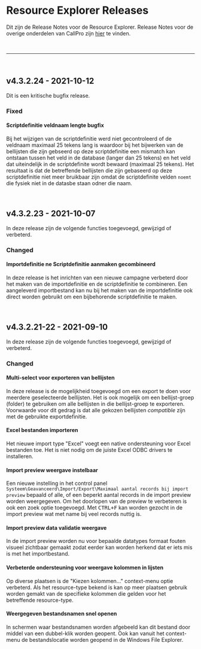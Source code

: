 # Resource Explorer Releases
Dit zijn de Release Notes voor de Resource Explorer. Release Notes voor de overige onderdelen van CallPro zijn [hier](/releases/v4/release-notes.md) te vinden.

<br/>

***

<br/>

## v4.3.2.24 - 2021-10-12

Dit is een kritische bugfix release.

### Fixed

#### **Scriptdefinitie veldnaam lengte bugfix**
Bij het wijzigen van de scriptdefinitie werd niet gecontroleerd of de veldnaam maximaal 25 tekens lang is waardoor bij het bijwerken van de bellijsten die zijn gebseerd op deze scriptdefinitie een mismatch kan ontstaan tussen het veld in de database (langer dan 25 tekens) en het veld dat uiteindelijk in de scriptdefinite wordt bewaard (maximaal 25 tekens).
Het resultaat is dat de betreffende bellijsten die zijn gebaseerd op deze scriptdefinitie niet meer bruikbaar zijn omdat de scriptdefinite velden `noemt` die fysiek niet in de datasbe staan odner die naam. 

<br/>

## v4.3.2.23 - 2021-10-07

In deze release zijn de volgende functies toegevoegd, gewijzigd of verbeterd.


### Changed

#### **Importdefinitie ne Scriptdefinitie aanmaken gecombineerd**
In deze release is het inrichten van een nieuwe campagne verbeterd door het maken van de importdefinitie en de scriptdefinitie te combineren. 
Een aangeleverd importbestand kan nu bij het maken van de importdefinitie ook direct worden gebruikt om een bijbehorende scriptdefinitie te maken.

<br/>


## v4.3.2.21-22 - 2021-09-10

In deze release zijn de volgende functies toegevoegd, gewijzigd of verbeterd.


### Changed

#### **Multi-select voor exporteren van bellijsten**
In deze release is de mogelijkheid toegevoegd om een export te doen voor meerdere geselecteerde bellijsten. Het is ook mogelijk om een bellijst-groep (folder) te gebruiken om alle bellijsten in die bellijst-groep te exporteren. Voorwaarde voor dit gedrag is dat alle gekozen bellijsten *compatible* zijn met de gebruikte exportdefinitie.

#### **Excel bestanden importeren**
Het nieuwe import type "Excel" voegt een native ondersteuning voor Excel bestanden toe. Het is niet nodig om de juiste Excel ODBC drivers te installeren.

#### **Import preview weergave instelbaar**
Een nieuwe instelling in het control panel `Systeem\Geavanceerd\Import/Export\Maximaal aantal records bij import preview` bepaald of alle, of een beperkt aantal records in de import preview worden weergegeven.
Om het doorlopen van de preview te verbeteren is ook een zoek optie toegevoegd. Met <kbd>CTRL+F</kbd> kan worden gezocht in de import preview wat met name bij veel records nuttig is.

#### **Import preview data validatie weergave**
In de import preview worden nu voor bepaalde datatypes formaat fouten visueel zichtbaar gemaakt zodat eerder kan worden herkend dat er iets mis is met het importbestand.

#### **Verbeterde ondersteuning voor weergave kolommen in lijsten**
Op diverse plaatsen is de "Kiezen kolommen..." context-menu optie verbeterd. Als het resource-type bekend is kan op meer plaatsen gebruik worden gemakt van de specifieke kolommen die gelden voor het betreffende resource-type.

#### **Weergegeven bestandsnamen snel openen**
In schermen waar bestandsnamen worden afgebeeld kan dit bestand door middel van een dubbel-klik worden geopent. Ook kan vanuit het context-menu de bestandslocatie worden geopend in de Windows File Explorer.

